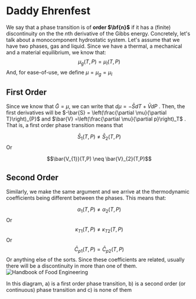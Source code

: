 # Daddy Ehrenfest
We say that a phase transition is of **order $\bf{n}$** if it has a (finite) discontinuity on the the $n$th derivative of the Gibbs energy.  Concretely, let's talk about a monocomponent hydrostatic system. Let's assume that we have two phases, gas and liquid. Since we have a thermal, a mechanical and a material equilibrium, we know that:
$$\mu_{g}(T,P)= \mu_l(T,P)$$ And, for ease-of-use, we define $\mu = \mu_{g} = \mu_{l}$ 

## First Order
Since we know that $\bar{G}=\mu$, we can write that $d\mu = -\bar{S}dT + \bar{V} dP$ . Then, the first derivatives will be $-\bar{S} = \left(\frac{\partial \mu}{\partial T}\right)_{P}$ and $\bar{V} =\left(\frac{\partial \mu}{\partial p}\right)_T$ . That is, a first order phase transition means that

$$\bar{S}_{1}(T,P) \neq \bar{S}_{2}(T,P)$$
Or

$$\bar{V_{1}}(T,P) \neq \bar{V}_{2}(T,P)$$
## Second Order
Similarly, we make the same argument and we arrive at the thermodynamic coefficients being different between the phases. This means that:

$$\alpha_{1}(T,P)\neq \alpha_{2}(T,P)$$
Or 
$$\kappa_{T1}(T,P) \neq \kappa_{T2}(T,P)$$
Or 
$$\bar{C}_{p1}(T,P) = \bar{C}_{p2}(T,P)$$
Or anything else of the sorts. Since these coefficients are related, usually there will be a discontinuity in more than one of them.
![Handbook of Food Engineering](https://external-content.duckduckgo.com/iu/?u=https%3A%2F%2Fwww.routledgehandbooks.com%2Fassets%2F9781420014372%2Fgraphics%2Ffig3_2.jpg&f=1&nofb=1)

In this diagram, a) is a first order phase transition, b) is a second order (or continuous) phase transition and c) is none of them